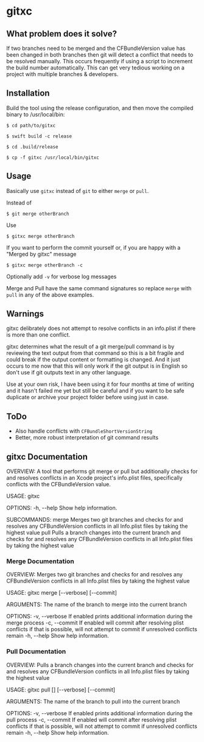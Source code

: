 # gitxc

## What problem does it solve?

If two branches need to be merged and the CFBundleVersion value has been changed in both branches then git will detect a conflict that needs to be resolved manually. This occurs frequently if using a script to increment the build number automatically. This can get very tedious working on a project with multiple branches & developers.

## Installation

Build the tool using the release configuration, and then move the compiled binary to /usr/local/bin:

`$ cd path/to/gitxc`

`$ swift build -c release`

`$ cd .build/release`

`$ cp -f gitxc /usr/local/bin/gitxc`

## Usage

Basically use  `gitxc` instead of `git` to either `merge` or `pull`.

Instead of 

`$ git merge otherBranch`

Use

`$ gitxc merge otherBranch`

If you want to perform the commit yourself or, if you are happy with a "Merged by gitxc" message

`$ gitxc merge otherBranch -c`

Optionally add `-v` for verbose log messages

Merge and Pull have the same command signatures so replace `merge` with `pull` in any of the above examples.



## Warnings

gitxc delibrately does not attempt to resolve conflicts in an info.plist if there is more than one conflict.

gitxc determines what the result of a git merge/pull command is by reviewing the text output from that command so this is a bit fragile and could break if the output content or formatting is changed. And it just occurs to me now that this will only work if the git output is in English so don't use if git outputs text in any other language.

Use at your own risk, I have been using it for four months at time of writing and it hasn't failed me yet but still be careful and if you want to be safe duplicate or archive your project folder before using just in case.


## ToDo

- Also handle conflicts with `CFBundleShortVersionString`
- Better, more robust interpretation of git command results


## gitxc Documentation

OVERVIEW: A tool that performs git merge or pull but additionally checks for and resolves conflicts in an Xcode project's info.plist files, specifically conflicts with the CFBundleVersion value.

USAGE: gitxc <subcommand>

OPTIONS:
  -h, --help              Show help information.

SUBCOMMANDS:
  merge                   Merges two git branches and checks for and resolves any CFBundleVersion conflicts in all
						  Info.plist files by taking the highest value
  pull                    Pulls a branch changes into the current branch and checks for and resolves any CFBundleVersion
						  conflicts in all Info.plist files by taking the highest value


### Merge Documentation

OVERVIEW: Merges two git branches and checks for and resolves any CFBundleVersion conflicts in all Info.plist files by
taking the highest value

USAGE: gitxc merge <branch-name> [--verbose] [--commit]

ARGUMENTS:
  <branch-name>           The name of the branch to merge into the current branch

OPTIONS:
  -v, --verbose           If enabled prints additional information during the merge process
  -c, --commit            If enabled will commit after resolving plist conflicts if that is possible, will not attempt to
						  commit if unresolved conflicts remain
  -h, --help              Show help information.
  

### Pull Documentation

OVERVIEW: Pulls a branch changes into the current branch and checks for and resolves any CFBundleVersion conflicts in all
Info.plist files by taking the highest value

USAGE: gitxc pull [<branch-name>] [--verbose] [--commit]

ARGUMENTS:
  <branch-name>           The name of the branch to pull into the current branch

OPTIONS:
  -v, --verbose           If enabled prints additional information during the pull process
  -c, --commit            If enabled will commit after resolving plist conflicts if that is possible, will not attempt to
						  commit if unresolved conflicts remain
  -h, --help              Show help information.
